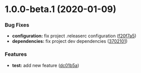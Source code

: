 # 1.0.0-beta.1 (2020-01-09)


### Bug Fixes

* **configuration:** fix project .releaserc configuration ([f20f7a5](https://github.com/marcgp/test_repo_2/commit/f20f7a5823f361a079323baf5bd63ef02261cfd1))
* **dependencies:** fix project dev dependencies ([3702101](https://github.com/marcgp/test_repo_2/commit/37021015019a6bb5d385079c2cd5829ef03bab26))


### Features

* **test:** add new feature ([dc01b5a](https://github.com/marcgp/test_repo_2/commit/dc01b5ace62a8a2d1f10bf3d6801849acb99a0db))
